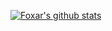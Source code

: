 [![Foxar's github stats](https://github-readme-stats.vercel.app/api?username=Foxar)](https://github.com/Foxar/github-readme-stats)
